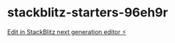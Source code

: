 # stackblitz-starters-96eh9r

[Edit in StackBlitz next generation editor ⚡️](https://stackblitz.com/~/github.com/payel26/stackblitz-starters-96eh9r)